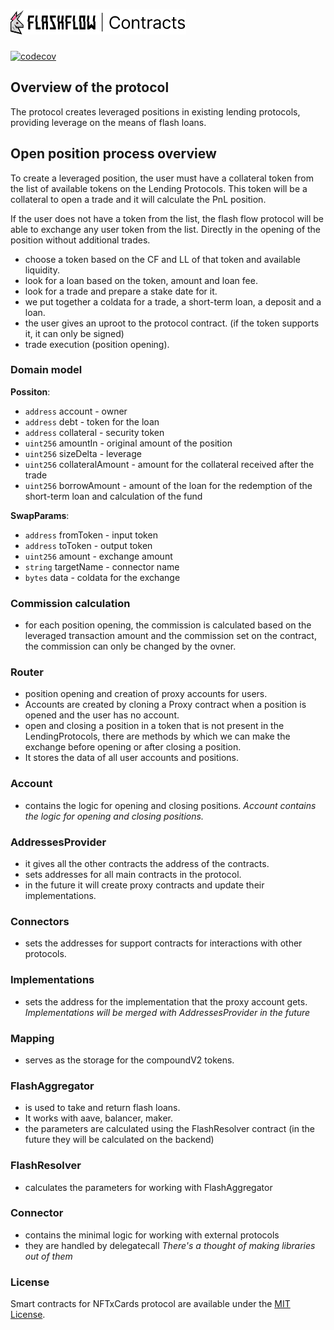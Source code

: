 # <img src="logo.svg" alt="NFTxCards" height="40px">
[![codecov](https://codecov.io/gh/Flash-Flow/core-contracts/branch/master/graph/badge.svg?token=94VIK7W295)](https://codecov.io/gh/Flash-Flow/core-contracts)

## Overview of the protocol

The protocol creates leveraged positions in existing lending protocols, providing leverage on the means of flash loans.

## Open position process overview

To create a leveraged position, the user must have a collateral token from the list of available tokens on the Lending Protocols. This token will be a collateral to open a trade and it will calculate the PnL position. 

If the user does not have a token from the list, the flash flow protocol will be able to exchange any user token from the list. Directly in the opening of the position without additional trades.

- choose a token based on the CF and LL of that token and available liquidity.
- look for a loan based on the token, amount and loan fee.
- look for a trade and prepare a stake date for it.
- we put together a coldata for a trade, a short-term loan, a deposit and a loan.
- the user gives an uproot to the protocol contract. (if the token supports it, it can only be signed)
- trade execution (position opening).

### Domain model

**Possiton**:

- `address` account - owner
- `address` debt - token for the loan
- `address` collateral - security token
- `uint256` amountIn - original amount of the position
- `uint256` sizeDelta - leverage
- `uint256` collateralAmount - amount for the collateral received after the trade 
- `uint256` borrowAmount - amount of the loan for the redemption of the short-term loan and calculation of the fund

**SwapParams**:

- `address` fromToken - input token
- `address` toToken - output token
- `uint256` amount - exchange amount
- `string` targetName - connector name
- `bytes` data - coldata for the exchange

### Commission calculation

- for each position opening, the commission is calculated based on the leveraged transaction amount and the commission set on the contract, the commission can only be changed by the ovner.

### Router

- position opening and creation of proxy accounts for users.
- Accounts are created by cloning a Proxy contract when a position is opened and the user has no account.
- open and closing a position in a token that is not present in the LendingProtocols, there are methods by which we can make the exchange before opening or after closing a position.
- It stores the data of all user accounts and positions.

### Account

- contains the logic for opening and closing positions.
*Account contains the logic for opening and closing positions.*

### AddressesProvider

- it gives all the other contracts the address of the contracts.
- sets addresses for all main contracts in the protocol.
- in the future it will create proxy contracts and update their implementations.

### Connectors

- sets the addresses for support contracts for interactions with other protocols.

### Implementations

- sets the address for the implementation that the proxy account gets.
*Implementations will be merged with AddressesProvider in the future*

### Mapping

- serves as the storage for the compoundV2 tokens.

### FlashAggregator

- is used to take and return flash loans.
- It works with aave, balancer, maker.
- the parameters are calculated using the FlashResolver contract (in the future they will be calculated on the backend)

### FlashResolver

- calculates the parameters for working with FlashAggregator

### Connector

- contains the minimal logic for working with external protocols
- they are handled by delegatecall
*There's a thought of making libraries out of them*

### License

Smart contracts for NFTxCards protocol are available under the [MIT License](LICENSE.md).
